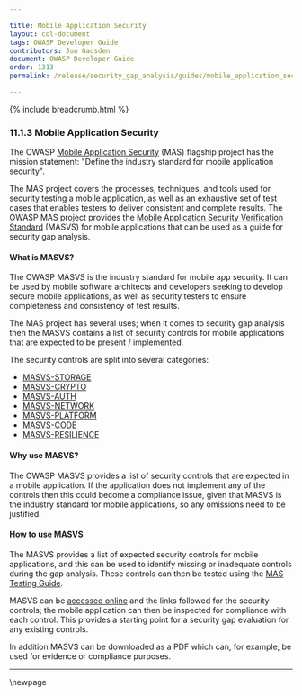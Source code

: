 ```yaml
---

title: Mobile Application Security
layout: col-document
tags: OWASP Developer Guide
contributors: Jon Gadsden
document: OWASP Developer Guide
order: 1313
permalink: /release/security_gap_analysis/guides/mobile_application_security/

---
```


{% include breadcrumb.html %}

### 11.1.3 Mobile Application Security

The OWASP [Mobile Application Security][masproject] (MAS) flagship project has the mission statement:
"Define the industry standard for mobile application security".

The MAS project covers the processes, techniques, and tools used for security testing a mobile application,
as well as an exhaustive set of test cases that enables testers to deliver consistent and complete results.
The OWASP MAS project provides the [Mobile Application Security Verification Standard][masvs] (MASVS)
for mobile applications that can be used as a guide for security gap analysis.

#### What is MASVS?

The OWASP MASVS is the industry standard for mobile app security.
It can be used by mobile software architects and developers seeking to develop secure mobile applications,
as well as security testers to ensure completeness and consistency of test results.

The MAS project has several uses; when it comes to security gap analysis then
the MASVS contains a list of security controls for mobile applications that are expected to be present / implemented.

The security controls are split into several categories:

* [MASVS-STORAGE](https://mas.owasp.org/MASVS/05-MASVS-STORAGE/)
* [MASVS-CRYPTO](https://mas.owasp.org/MASVS/06-MASVS-CRYPTO/)
* [MASVS-AUTH](https://mas.owasp.org/MASVS/07-MASVS-AUTH/)
* [MASVS-NETWORK](https://mas.owasp.org/MASVS/08-MASVS-NETWORK/)
* [MASVS-PLATFORM](https://mas.owasp.org/MASVS/09-MASVS-PLATFORM/)
* [MASVS-CODE](https://mas.owasp.org/MASVS/10-MASVS-CODE/)
* [MASVS-RESILIENCE](https://mas.owasp.org/MASVS/11-MASVS-RESILIENCE/)

#### Why use MASVS?

The OWASP MASVS provides a list of security controls that are expected in a mobile application.
If the application does not implement any of the controls then this could become a compliance issue,
given that MASVS is the industry standard for mobile applications, so any omissions need to be justified.

#### How to use MASVS

The MASVS provides a list of expected security controls for mobile applications,
and this can be used to identify missing or inadequate controls during the gap analysis.
These controls can then be tested using the [MAS Testing Guide][mastg].

MASVS can be [accessed online][masvs] and the links followed for the security controls;
the mobile application can then be inspected for compliance with each control.
This provides a starting point for a security gap evaluation for any existing controls.

In addition MASVS can be downloaded as a PDF which can, for example, be used for evidence or compliance purposes.

----

[masproject]: https://owasp.org/www-project-mobile-app-security/
[mastg]: https://mas.owasp.org/MASTG/
[masvs]: https://mas.owasp.org/MASVS/

\newpage
